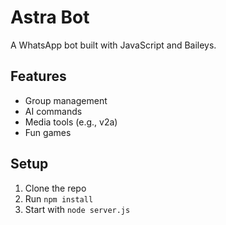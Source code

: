 # Astra Bot
A WhatsApp bot built with JavaScript and Baileys.

## Features
- Group management
- AI commands
- Media tools (e.g., v2a)
- Fun games

## Setup
1. Clone the repo
2. Run `npm install`
3. Start with `node server.js`
